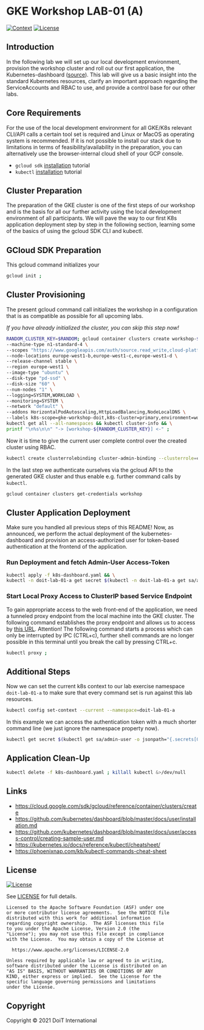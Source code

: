 # GKE Workshop LAB-01 (A)

[![Context](https://img.shields.io/badge/GKE%20Fundamentals-1-blue.svg)](#)
[![License](https://img.shields.io/badge/License-Apache%202.0-blue.svg)](https://opensource.org/licenses/Apache-2.0)

## Introduction

In the following lab we will set up our local development environment, provision the workshop cluster and roll out our first application, the Kubernetes-dashboard ([source](https://github.com/kubernetes/dashboard/blob/master/docs/user/installation.md)). This lab will give us a basic insight into the standard Kubernetes resources, clarify an important approach regarding the ServiceAccounts and RBAC to use, and provide a control base for our other labs.

## Core Requirements

For the use of the local development environment for all GKE/K8s relevant CLI/API calls a certain tool set is required and Linux or MacOS as operating system is recommended. If it is not possible to install our stack due to limitations in terms of feasibility/availability in the preparation, you can alternatively use the browser-internal cloud shell of your GCP console.

- `gcloud sdk` [installation](https://cloud.google.com/sdk/docs/install) tutorial
- `kubectl` [installation](https://kubernetes.io/docs/tasks/tools/) tutorial

## Cluster Preparation

The preparation of the GKE cluster is one of the first steps of our workshop and is the basis for all our further activity using the local development environment of all participants. We will pave the way to our first K8s application deployment step by step in the following section, learning some of the basics of using the gcloud SDK CLI and kubectl.

## GCloud SDK Preparation

This gcloud command initializes your

```bash
gcloud init ;
```

## Cluster Provisioning

The present gcloud command call initializes the workshop in a configuration that is as compatible as possible for all upcoming labs.

_If you have already initialized the cluster, you can skip this step now!_

```bash
RANDOM_CLUSTER_KEY=$RANDOM; gcloud container clusters create workshop-${RANDOM_CLUSTER_KEY} \
--machine-type n1-standard-4 \
--scopes "https://www.googleapis.com/auth/source.read_write,cloud-platform" \
--node-locations europe-west1-b,europe-west1-c,europe-west1-d \
--release-channel stable \
--region europe-west1 \
--image-type "ubuntu" \
--disk-type "pd-ssd" \
--disk-size "60" \
--num-nodes "1" \
--logging=SYSTEM,WORKLOAD \
--monitoring=SYSTEM \
--network "default" \
--addons HorizontalPodAutoscaling,HttpLoadBalancing,NodeLocalDNS \
--labels k8s-scope=gke-workshop-doit,k8s-cluster=primary,environment=workshop && \
kubectl get all --all-namespaces && kubectl cluster-info && \
printf "\n%s\n\n" "-> [workshop-${RANDOM_CLUSTER_KEY}] <-" ;
```

Now it is time to give the current user complete control over the created cluster using RBAC.

```bash
kubectl create clusterrolebinding cluster-admin-binding --clusterrole=cluster-admin --user=$(gcloud config get-value account)
```

In the last step we authenticate ourselves via the gcloud API to the generated GKE cluster and thus enable e.g. further command calls by `kubectl`.

```bash
gcloud container clusters get-credentials workshop
```

## Cluster Application Deployment

Make sure you handled all previous steps of this README! Now, as announced, we perform the actual deployment of the kubernetes-dashboard and provision an access-authorized user for token-based authentication at the frontend of the application.

### Run Deployment and fetch Admin-User Access-Token

```bash
kubectl apply -f k8s-dashboard.yaml && \
kubectl -n doit-lab-01-a get secret $(kubectl -n doit-lab-01-a get sa/admin-user -o jsonpath="{.secrets[0].name}") -o go-template="{{.data.token | base64decode}}" ;
```

### Start Local Proxy Access to ClusterIP based Service Endpoint

To gain appropriate access to the web front-end of the application, we need a tunneled proxy endpoint from the local machine into the GKE cluster. The following command establishes the proxy endpoint and allows us to access by [this URL](http://localhost:8001/api/v1/namespaces/doit-lab-01-a/services/https:kubernetes-dashboard:/proxy/#/login). Attention! The following command starts a process which can only be interrupted by IPC (CTRL+c), further shell commands are no longer possible in this terminal until you break the call by pressing CTRL+c.

```bash
kubectl proxy ;
```

## Additional Steps

Now we can set the current k8s context to our lab exercise namespace `doit-lab-01-a` to make sure that every command set is run against this lab resources.

```bash
kubectl config set-context --current --namespace=doit-lab-01-a
```

In this example we can access the authentication token with a much shorter command line (we just ignore the namespace property now).

```bash
kubectl get secret $(kubectl get sa/admin-user -o jsonpath="{.secrets[0].name}") -o go-template="{{.data.token | base64decode}}"
```

## Application Clean-Up

```bash
kubectl delete -f k8s-dashboard.yaml ; killall kubectl &>/dev/null
```

## Links

- https://cloud.google.com/sdk/gcloud/reference/container/clusters/create
- https://github.com/kubernetes/dashboard/blob/master/docs/user/installation.md
- https://github.com/kubernetes/dashboard/blob/master/docs/user/access-control/creating-sample-user.md
- https://kubernetes.io/docs/reference/kubectl/cheatsheet/
- https://phoenixnap.com/kb/kubectl-commands-cheat-sheet

## License

[![License](https://img.shields.io/badge/License-Apache%202.0-blue.svg)](https://opensource.org/licenses/Apache-2.0)

See [LICENSE](LICENSE) for full details.

    Licensed to the Apache Software Foundation (ASF) under one
    or more contributor license agreements.  See the NOTICE file
    distributed with this work for additional information
    regarding copyright ownership.  The ASF licenses this file
    to you under the Apache License, Version 2.0 (the
    "License"); you may not use this file except in compliance
    with the License.  You may obtain a copy of the License at

      https://www.apache.org/licenses/LICENSE-2.0

    Unless required by applicable law or agreed to in writing,
    software distributed under the License is distributed on an
    "AS IS" BASIS, WITHOUT WARRANTIES OR CONDITIONS OF ANY
    KIND, either express or implied.  See the License for the
    specific language governing permissions and limitations
    under the License.

## Copyright

Copyright © 2021 DoiT International
